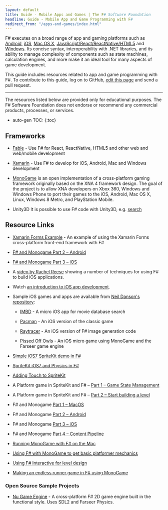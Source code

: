 ```yaml
---
layout: default
title: Guide - Mobile Apps and Games | The F# Software Foundation
headline: Guide - Mobile App and Game Programming with F#
redirect_from: "/apps-and-games/index.html"
---
```


F# executes on a broad range of app and gaming platforms such as  [Android](/use/android/), [iOS](/use/ios/), [Mac OS X](/use/mac/), [JavaScript/React/ReactNative/HTML5](/use/html5/) and [Windows](/use/windows/). Its concise syntax, interoperability with .NET libraries, and its ability to manage complexity of components such as state machines, calculation engines, and more make it an ideal tool for many aspects of game development. 

<div class="jumbotron visible-lg calloutBox" id="how-to-add-testimonial"> 
    <p>This guide includes resources related to app and game programming with F#. To contribute to this guide, log on to GitHub, <a href="https://github.com/fsharp/fsfoundation/edit/gh-pages/guides/apps-and-games/index.md">edit this page</a> and send a pull request.</p>
    <hr />
    <p>The resources listed below are provided only for educational purposes. The F# Software Foundation does not endorse or recommend any commercial products, processes, or services.</p>
</div>              

* auto-gen TOC:
{:toc}

## Frameworks

* [Fable](http://fable.io) - Use F# for React, ReactNative, HTML5 and other web and web/mobile development

* [Xamarin](http://docs.xamarin.com/guides/cross-platform/getting_started/introduction_to_mobile_development) - Use F# to develop for iOS, Android, Mac and Windows development

* [MonoGame](http://www.monogame.net/) is an open implementation of a cross-platform gaming framework originally
based on the XNA 4 framework design. The goal of the project is to allow XNA developers on Xbox 360, Windows and 
Windows Phone to port their games to the iOS, Android, Mac OS X, Linux, Windows 8 Metro, and PlayStation 
Mobile.  

 * Unity3D It is possible to use F# code with Unity3D, e.g. [search](https://www.google.co.uk/search?q=F%23+unity&rlz=1C1CHBF_en-GBGB744GB744&oq=F%23+unity+&aqs=chrome..69i57j69i58j0l4.1375j0j7&sourceid=chrome&ie=UTF-8)


## Resource Links

* [Xamarin Forms Example](https://github.com/rachelreese/Current-Talks/tree/master/2014-10%20Evolve/EvolveXamForms) - An example of using the Xamarin Forms cross-platform front-end framework with F#

* [F# and Monogame Part 2 – Android](http://neildanson.wordpress.com/2013/07/31/f-and-monogame-part-2-android/)

* [F# and Monogame Part 3 – iOS](http://neildanson.wordpress.com/2013/07/31/f-and-monogame-part-3-ios/)

* A [video by Rachel Reese](https://www.youtube.com/watch?v=H9uzJFM2Hl0) showing a number of techniques for using F# to build iOS applications.

* Watch [an introduction to iOS app development](http://skillsmatter.com/podcast/scala/f-on-ipad-and-iphone-with-xamarin-studio/mh-7404).

* Sample iOS games and apps are available from [Neil Danson's repository](https://bitbucket.org/thedo666/):
 
  * [IMBD](https://bitbucket.org/thedo666/imdb) -  A micro iOS app for movie database search

  * [Pacman](https://bitbucket.org/thedo666/pacman) -  An iOS version of the classic game 

  * [Raytracer](https://bitbucket.org/thedo666/raytracer) - An iOS version of F# image generation code

  * [Pissed Off Owls](https://bitbucket.org/thedo666/pissed-off-owls) - An iOS micro game using MonoGame and the
    Farseer game engine

* [Simple iOS7 SpriteKit demo in F#](http://neildanson.wordpress.com/2013/09/19/simple-spritekit-demo-in-f/)

* [SpriteKit iOS7 and Physics in F#](http://neildanson.wordpress.com/2013/09/24/spritekit-and-physics-in-f/)

* [Adding Touch to SpriteKit](http://7sharpnine.com/posts/adding-touch-to-spritekit/)

* A Platform game in SpriteKit and F# – [Part 1 – Game State Management](http://neildanson.wordpress.com/2013/10/08/a-platform-game-in-spritekit-and-f-part-1-game-state-management/)

* A Platform game in SpriteKit and F# – [Part 2 – Start building a level](http://neildanson.wordpress.com/2013/10/08/a-platform-game-in-spritekit-and-f-part-2-start-building-a-level/)

* F# and Monogame [Part 1 – MacOS](http://neildanson.wordpress.com/2013/07/30/f-and-monogame/)

* F# and Monogame [Part 2 – Android](http://neildanson.wordpress.com/2013/07/31/f-and-monogame-part-2-android/)

* F# and Monogame [Part 3 – iOS](http://neildanson.wordpress.com/2013/07/31/f-and-monogame-part-3-ios/)

* F# and Monogame [Part 4 – Content Pipeline](http://neildanson.wordpress.com/2013/08/13/f-and-monogame-part-4-content-pipeline/)

* [Running MonoGame with F# on the Mac](http://7sharpnine.com/posts/Fsharp-and-MonoGame-on-the-Mac/)

* [Using F# with MonoGame to get basic platformer mechanics](http://bruinbrown.wordpress.com/2013/10/06/making-a-platformer-in-f-with-monogame/)

* [Using F# Interactive for level design](http://bruinbrown.wordpress.com/2013/10/21/f-interactive-for-level-design/)

* [Making an endless runner game in F# using MonoGame](http://timjones.tw/blog/archive/2014/12/28/make-santa-jump-game-in-fsharp-using-monogame)



### Open Source Sample Projects


* [Nu Game Engine](https://github.com/bryanedds/FPWorks) - A cross-platform F# 2D game engine built in the functional style. Uses SDL2 and Farseer Physics.




